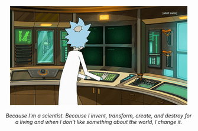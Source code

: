 <div align="center">
    <img alt="rick" src="./assets/rick.gif" />
    <br />
    <br />
    <cite>Because I'm a scientist. Because I invent, transform, create, and destroy for a living and when I don't like something about the world, I change it.</cite>
</div>
